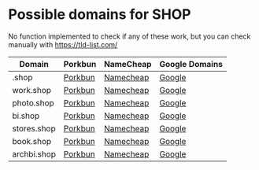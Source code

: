 # Possible domains for SHOP

No function implemented to check if any of these work, but you can check manually with https://tld-list.com/

| Domain | Porkbun | NameCheap | Google Domains |
|---|---|---|---|
| .shop | [Porkbun](https://porkbun.com/checkout/search?prb=e814663da1&tlds=&idnLanguage=&search=search&q=.shop) | [Namecheap](https://www.namecheap.com/domains/registration/results/?domain=.shop) | [Google](https://domains.google.com/registrar/search?searchTerm=.shop) |
| work.shop | [Porkbun](https://porkbun.com/checkout/search?prb=e814663da1&tlds=&idnLanguage=&search=search&q=work.shop) | [Namecheap](https://www.namecheap.com/domains/registration/results/?domain=work.shop) | [Google](https://domains.google.com/registrar/search?searchTerm=work.shop) |
| photo.shop | [Porkbun](https://porkbun.com/checkout/search?prb=e814663da1&tlds=&idnLanguage=&search=search&q=photo.shop) | [Namecheap](https://www.namecheap.com/domains/registration/results/?domain=photo.shop) | [Google](https://domains.google.com/registrar/search?searchTerm=photo.shop) |
| bi.shop | [Porkbun](https://porkbun.com/checkout/search?prb=e814663da1&tlds=&idnLanguage=&search=search&q=bi.shop) | [Namecheap](https://www.namecheap.com/domains/registration/results/?domain=bi.shop) | [Google](https://domains.google.com/registrar/search?searchTerm=bi.shop) |
| stores.shop | [Porkbun](https://porkbun.com/checkout/search?prb=e814663da1&tlds=&idnLanguage=&search=search&q=stores.shop) | [Namecheap](https://www.namecheap.com/domains/registration/results/?domain=stores.shop) | [Google](https://domains.google.com/registrar/search?searchTerm=stores.shop) |
| book.shop | [Porkbun](https://porkbun.com/checkout/search?prb=e814663da1&tlds=&idnLanguage=&search=search&q=book.shop) | [Namecheap](https://www.namecheap.com/domains/registration/results/?domain=book.shop) | [Google](https://domains.google.com/registrar/search?searchTerm=book.shop) |
| archbi.shop | [Porkbun](https://porkbun.com/checkout/search?prb=e814663da1&tlds=&idnLanguage=&search=search&q=archbi.shop) | [Namecheap](https://www.namecheap.com/domains/registration/results/?domain=archbi.shop) | [Google](https://domains.google.com/registrar/search?searchTerm=archbi.shop) |
